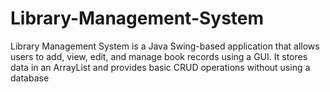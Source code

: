 # Library-Management-System
Library Management System is a Java Swing-based application that allows users to add, view, edit, and manage book records using a GUI. It stores data in an ArrayList and provides basic CRUD operations without using a database
